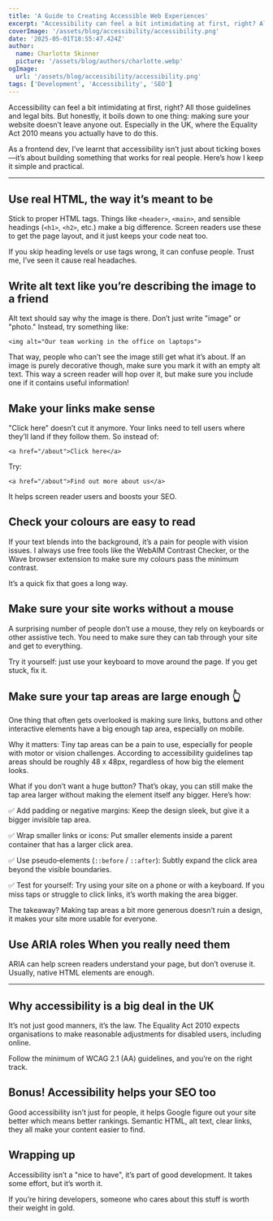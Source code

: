 ```yaml
---
title: 'A Guide to Creating Accessible Web Experiences'
excerpt: "Accessibility can feel a bit intimidating at first, right? All those guidelines and legal bits. But honestly, it boils down to one thing: making sure your website doesn’t leave anyone out.."
coverImage: '/assets/blog/accessibility/accessibility.png'
date: '2025-05-01T18:55:47.424Z'
author:
  name: Charlotte Skinner
  picture: '/assets/blog/authors/charlotte.webp'
ogImage:
  url: '/assets/blog/accessibility/accessibility.png'
tags: ['Development', 'Accessibility', 'SEO']
---
```


Accessibility can feel a bit intimidating at first, right? All those guidelines and legal bits. But honestly, it boils down to one thing: making sure your website doesn’t leave anyone out. Especially in the UK, where the Equality Act 2010 means you actually have to do this.

As a frontend dev, I’ve learnt that accessibility isn’t just about ticking boxes—it’s about building something that works for real people. Here’s how I keep it simple and practical.

---

## Use real HTML, the way it’s meant to be

Stick to proper HTML tags. Things like `<header>`, `<main>`, and sensible headings (`<h1>`, `<h2>`, etc.) make a big difference. Screen readers use these to get the page layout, and it just keeps your code neat too.

If you skip heading levels or use tags wrong, it can confuse people. Trust me, I’ve seen it cause real headaches.

## Write alt text like you’re describing the image to a friend

Alt text should say why the image is there. Don’t just write "image" or "photo." Instead, try something like:

`<img alt="Our team working in the office on laptops">`

That way, people who can’t see the image still get what it’s about. If an image is purely decorative though, make sure you mark it with an empty alt text. This way a screen reader will hop over it, but make sure you include one if it contains useful information!

## Make your links make sense

"Click here" doesn’t cut it anymore. Your links need to tell users where they’ll land if they follow them. So instead of:

`<a href="/about">Click here</a>`

Try:

`<a href="/about">Find out more about us</a>`

It helps screen reader users and boosts your SEO.

## Check your colours are easy to read

If your text blends into the background, it’s a pain for people with vision issues. I always use free tools like the WebAIM Contrast Checker, or the Wave browser extension to make sure my colours pass the minimum contrast.

It’s a quick fix that goes a long way.

## Make sure your site works without a mouse

A surprising number of people don’t use a mouse, they rely on keyboards or other assistive tech. You need to make sure they can tab through your site and get to everything.

Try it yourself: just use your keyboard to move around the page. If you get stuck, fix it.

## Make sure your tap areas are large enough 👆
One thing that often gets overlooked is making sure links, buttons and other interactive elements have a big enough tap area, especially on mobile.

Why it matters:
Tiny tap areas can be a pain to use, especially for people with motor or vision challenges. According to accessibility guidelines tap areas should be roughly 48 x 48px, regardless of how big the element looks.

What if you don’t want a huge button?
That’s okay, you can still make the tap area larger without making the element itself any bigger. Here’s how:

✅ Add padding or negative margins: Keep the design sleek, but give it a bigger invisible tap area.

✅ Wrap smaller links or icons: Put smaller elements inside a parent container that has a larger click area.

✅ Use pseudo‑elements (`::before` / `::after`): Subtly expand the click area beyond the visible boundaries.

✅ Test for yourself: Try using your site on a phone or with a keyboard. If you miss taps or struggle to click links, it’s worth making the area bigger.

The takeaway? Making tap areas a bit more generous doesn’t ruin a design, it makes your site more usable for everyone.

## Use ARIA roles When you really need them

ARIA can help screen readers understand your page, but don’t overuse it. Usually, native HTML elements are enough.


---

## Why accessibility is a big deal in the UK

It’s not just good manners, it’s the law. The Equality Act 2010 expects organisations to make reasonable adjustments for disabled users, including online.

Follow the minimum of WCAG 2.1 (AA) guidelines, and you’re on the right track.

## Bonus! Accessibility helps your SEO too

Good accessibility isn’t just for people, it helps Google figure out your site better which means better rankings. Semantic HTML, alt text, clear links, they all make your content easier to find.

## Wrapping up

Accessibility isn’t a "nice to have", it’s part of good development. It takes some effort, but it’s worth it.

If you’re hiring developers, someone who cares about this stuff is worth their weight in gold.
